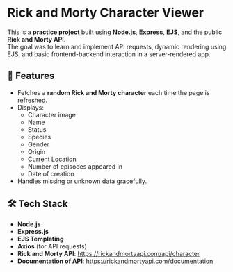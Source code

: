 # Rick and Morty Character Viewer

This is a **practice project** built using **Node.js**, **Express**, **EJS**, and the public **Rick and Morty API**.  
The goal was to learn and implement API requests, dynamic rendering using EJS, and basic frontend-backend interaction in a server-rendered app.

## 🌟 Features

- Fetches a **random Rick and Morty character** each time the page is refreshed.
- Displays:
  - Character image
  - Name
  - Status
  - Species
  - Gender
  - Origin
  - Current Location
  - Number of episodes appeared in
  - Date of creation
- Handles missing or unknown data gracefully.

## 🛠️ Tech Stack

- **Node.js**
- **Express.js**
- **EJS Templating**
- **Axios** (for API requests)
- **Rick and Morty API**: https://rickandmortyapi.com/api/character
- **Documentation of API**: https://rickandmortyapi.com/documentation 


